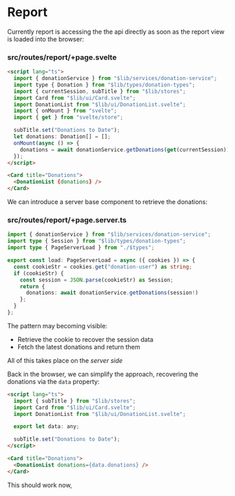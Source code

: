 # Report

Currently report is accessing the the api directly as soon as the report view is loaded into the browser:

### src/routes/report/+page.svelte

~~~html
<script lang="ts">
  import { donationService } from "$lib/services/donation-service";
  import type { Donation } from "$lib/types/donation-types";
  import { currentSession, subTitle } from "$lib/stores";
  import Card from "$lib/ui/Card.svelte";
  import DonationList from "$lib/ui/DonationList.svelte";
  import { onMount } from "svelte";
  import { get } from "svelte/store";

  subTitle.set("Donations to Date");
  let donations: Donation[] = [];
  onMount(async () => {
    donations = await donationService.getDonations(get(currentSession));
  });
</script>

<Card title="Donations">
  <DonationList {donations} />
</Card>
~~~

We can introduce a server base component to retrieve the donations:

### src/routes/report/+page.server.ts

~~~typescript
import { donationService } from "$lib/services/donation-service";
import type { Session } from "$lib/types/donation-types";
import type { PageServerLoad } from "./$types";

export const load: PageServerLoad = async ({ cookies }) => {
  const cookieStr = cookies.get("donation-user") as string;
  if (cookieStr) {
    const session = JSON.parse(cookieStr) as Session;
    return {
      donations: await donationService.getDonations(session!)
    };
  }
};
~~~

The pattern may becoming visible:

- Retrieve the cookie to recover the session data
- Fetch the latest donations and return them

All of this takes place on the *server side*

Back in the browser, we can simplify the approach, recovering the donations via the `data` property:

~~~html
<script lang="ts">
  import { subTitle } from "$lib/stores";
  import Card from "$lib/ui/Card.svelte";
  import DonationList from "$lib/ui/DonationList.svelte";

  export let data: any;

  subTitle.set("Donations to Date");
</script>

<Card title="Donations">
  <DonationList donations={data.donations} />
</Card>
~~~

This should work now,
